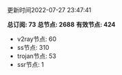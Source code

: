 更新时间2022-07-27 23:47:41

**总订阅: 73**
**总节点: 2688**
**有效节点: 424**
- v2ray节点: 60
- ss节点: 310
- trojan节点: 53
- ssr节点: 1
